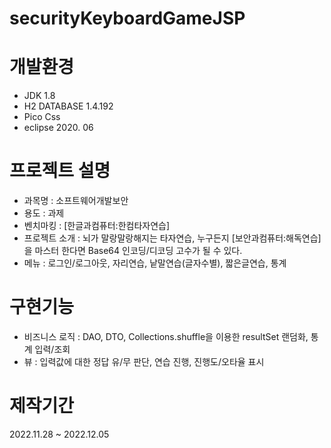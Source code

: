 # securityKeyboardGameJSP
# 개발환경
* JDK 1.8
* H2 DATABASE 1.4.192
* Pico Css
* eclipse 2020. 06

# 프로젝트 설명
* 과목명 : 소프트웨어개발보안
* 용도 : 과제
* 벤치마킹 : [한글과컴퓨터:한컴타자연습]
* 프로젝트 소개 : 뇌가 말랑말랑해지는 타자연습, 누구든지 [보안과컴퓨터:해독연습]을 마스터 한다면 Base64 인코딩/디코딩 고수가 될 수 있다.
* 메뉴 : 로그인/로그아웃, 자리연습, 낱말연습(글자수별), 짧은글연습, 통계

# 구현기능
* 비즈니스 로직 : DAO, DTO, Collections.shuffle을 이용한 resultSet 랜덤화, 통계 입력/조회
* 뷰 : 입력값에 대한 정답 유/무 판단, 연습 진행, 진행도/오타율 표시 


# 제작기간
2022.11.28 ~ 2022.12.05
